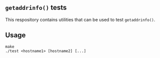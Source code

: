 ## `getaddrinfo()` tests

This respository contains utilities that can be used to test `getaddrinfo()`.

## Usage

    make
    ./test <hostname1> [hostname2] [...]
